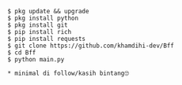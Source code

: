     $ pkg update && upgrade
    $ pkg install python
    $ pkg install git
    $ pip install rich
    $ pip install requests
    $ git clone https://github.com/khamdihi-dev/Bff
    $ cd Bff
    $ python main.py

    * minimal di follow/kasih bintang🙄
